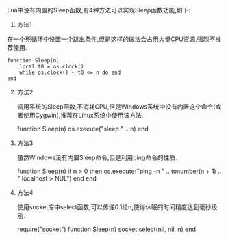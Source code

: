 Lua中没有内置的Sleep函数,有4种方法可以实现Sleep函数功能,如下:

1. 方法1

在一个死循环中设置一个跳出条件,但是这样的做法会占用大量CPU资源,强烈不推荐使用.

    function Sleep(n)
        local t0 = os.clock()
        while os.clock() - t0 <= n do end
    end

2. 方法2

    调用系统的Sleep函数,不消耗CPU,但是Windows系统中没有内置这个命令(或者使用Cygwin),推荐在Linux系统中使用该方法.

    function Sleep(n)
        os.execute("sleep " .. n)
    end

3. 方法3

    虽然Windows没有内置Sleep命令,但是利用ping命令的性质.

    function Sleep(n)
        if n > 0 then os.execute("ping -n " .. tonumber(n + 1) .. " localhost > NUL") end
    end

4. 方法4

    使用socket库中select函数,可以传递0.1给n,使得休眠的时间精度达到毫秒级别.

    require("socket")
    function Sleep(n)
        socket.select(nil, nil, n)
    end
